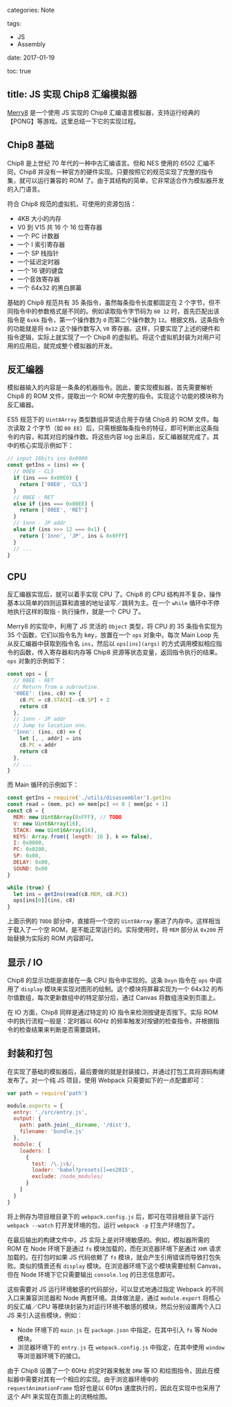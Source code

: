 categories: Note

tags:

- JS
- Assembly

date: 2017-01-19

toc: true

title: JS 实现 Chip8 汇编模拟器
---

[Merry8](https://github.com/doodlewind/merry8) 是一个使用 JS 实现的 Chip8 汇编语言模拟器，支持运行经典的【PONG】等游戏。这里总结一下它的实现过程。

<!--more-->

## Chip8 基础
Chip8 是上世纪 70 年代的一种中古汇编语言。但和 NES 使用的 6502 汇编不同，Chip8 并没有一种官方的硬件实现。只要按照它的规范实现了完整的指令集，就可以运行兼容的 ROM 了。由于其结构的简单，它非常适合作为模拟器开发的入门语言。

符合 Chip8 规范的虚拟机，可使用的资源包括：

* 4KB 大小的内存
* V0 到 V15 共 16 个 16 位寄存器
* 一个 PC 计数器
* 一个 I 索引寄存器
* 一个 SP 栈指针
* 一个延迟定时器
* 一个 16 键的键盘
* 一个音效寄存器
* 一个 64x32 的黑白屏幕

基础的 Chip8 规范共有 35 条指令，虽然每条指令长度都固定在 2 个字节，但不同指令中的参数格式是不同的。例如读取指令字节码为 `60 12` 时，首先匹配出该指令是 `6xkk` 指令，第一个操作数为 `0` 而第二个操作数为 `12`。根据文档，这条指令的功能就是将 `0x12` 这个操作数写入 `V0` 寄存器。这样，只要实现了上述的硬件和指令逻辑，实际上就实现了一个 Chip8 的虚拟机。将这个虚拟机封装为对用户可用的应用后，就完成整个模拟器的开发。


## 反汇编器
模拟器输入的内容是一条条的机器指令。因此，要实现模拟器，首先需要解析 Chip8 的 ROM 文件，提取出一个 ROM 中完整的指令。实现这个功能的模块称为反汇编器。

ES5 规范下的 `Uint8Array` 类型数组非常适合用于存储 Chip8 的 ROM 文件。每次读取 2 个字节（如 `00 EE`）后，只需根据每条指令的特征，即可判断出这条指令的内容，和其对应的操作数。将这些内容 log 出来后，反汇编器就完成了。其中的核心实现示例如下：

``` js
// input 16bits ins 0x0000
const getIns = (ins) => {
  // 00E0 - CLS
  if (ins === 0x00E0) {
    return ['00E0', 'CLS']
  }
  // 00EE - RET
  else if (ins === 0x00EE) {
    return ['00EE', 'RET']
  }
  // 1nnn - JP addr
  else if (ins >>> 12 === 0x1) {
    return ['1nnn', 'JP', ins & 0x0FFF]
  }
  // ...
}
```


## CPU
反汇编器实现后，就可以着手实现 CPU 了。Chip8 的 CPU 结构并不复杂，操作基本以简单的四则运算和直接的地址读写／跳转为主。在一个 `while` 循环中不停地执行这样的取指 - 执行操作，就是一个 CPU 了。

Merry8 的实现中，利用了 JS 灵活的 `Object` 类型，将 CPU 的 35 条指令实现为 35 个函数，它们以指令名为 key，放置在一个 `ops` 对象中。每次 Main Loop 先从反汇编器中获取到指令名 `ins`，然后以 `ops[ins](args)` 的方式调用模拟相应指令的函数，传入寄存器和内存等 Chip8 资源等状态变量，返回指令执行的结果。`ops` 对象的示例如下：

``` js
const ops = {
  // 00EE - RET
  // Return from a subroutine.
  '00EE': (ins, c8) => {
    c8.PC = c8.STACK[--c8.SP] + 2
    return c8
  },
  // 1nnn - JP addr
  // Jump to location nnn.
  '1nnn': (ins, c8) => {
    let [, , addr] = ins
    c8.PC = addr
    return c8
  },
  // ...
}
```

而 Main 循环的示例如下：

``` js
const getIns = require('./utils/disassembler').getIns
const read = (mem, pc) => mem[pc] << 8 | mem[pc + 1]
const c8 = {
  MEM: new Uint8Array(0xFFF), // TODO
  V: new Uint8Array(16),
  STACK: new Uint16Array(16),
  KEYS: Array.from({ length: 16 }, k => false),
  I: 0x0000,
  PC: 0x0200,
  SP: 0x00,
  DELAY: 0x00,
  SOUND: 0x00
}

while (true) {
  let ins = getIns(read(c8.MEM, c8.PC))
  ops[ins[0]](ins, c8)
}
```

上面示例的 `TODO` 部分中，直接将一个空的 `Uint8Array` 塞进了内存中。这样相当于载入了一个空 ROM，是不能正常运行的。实际使用时，将 `MEM` 部分从 `0x200` 开始替换为实际的 ROM 内容即可。

## 显示 / IO
Chip8 的显示功能是直接在一条 CPU 指令中实现的。这条 `Dxyn` 指令在 `ops` 中调用了 `display` 模块来实现对图形的绘制。这个模块将屏幕实现为一个 64x32 的布尔值数组，每次更新数组中的特定部分后，通过 Canvas 将数组渲染到页面上。

在 IO 方面，Chip8 同样是通过特定的 IO 指令来检测按键是否按下。实际 ROM 中的执行流程一般是：定时器以 60Hz 的频率触发对按键的检查指令，并根据指令的检查结果来判断是否需要跳转。


## 封装和打包
在实现了基础的模拟器后，最后要做的就是封装接口，并通过打包工具将源码构建发布了。对一个纯 JS 项目，使用 Webpack 只需要如下的一点配置即可：

``` js
var path = require('path')

module.exports = {
  entry: './src/entry.js',
  output: {
    path: path.join(__dirname, '/dist'),
    filename: 'bundle.js'
  },
  module: {
    loaders: [
      {
        test: /\.js$/,
        loader: 'babel?presets[]=es2015',
        exclude: /node_modules/
      }
    ]
  }
}
```

将上例存为项目根目录下的 `webpack.config.js` 后，即可在项目根目录下运行 `webpack --watch` 打开发环境的包，运行 `webpack -p` 打生产环境包了。

在最后输出的构建文件中，JS 实际上是对环境敏感的。例如，模拟器所需的 ROM 在 Node 环境下是通过 `fs` 模块加载的，而在浏览器环境下是通过 `XHR` 请求加载的。在打包时如果 JS 代码依赖了 `fs` 模块，就会产生引用错误而导致打包失败。类似的情景还有 `display` 模块。在浏览器环境下这个模块需要绘制 Canvas，但在 Node 环境下它只需要输出 `console.log` 的日志信息即可。

这些需要对 JS 运行环境敏感的代码部分，可以显式地通过指定 Webpack 的不同入口来兼容浏览器和 Node 两套环境。具体做法是，通过 `module.export` 将核心的反汇编／CPU 等模块封装为对运行环境不敏感的模块，然后分别设置两个入口 JS 来引入这些模块，例如：

* Node 环境下的 `main.js` 在 `package.json` 中指定，在其中引入 `fs` 等 Node 模块。
* 浏览器环境下的 `entry.js` 在 `webpack.config.js` 中指定，在其中使用 `window` 等浏览器环境下的接口。

由于 Chip8 设置了一个 60Hz 的定时器来触发 `DRW` 等 IO 和绘图指令，因此在模拟器中需要对其有一个相应的实现。由于浏览器环境中的 `requestAnimationFrame` 恰好也是以 60fps 速度执行的，因此在实现中也采用了这个 API 来实现在页面上的流畅绘图。
